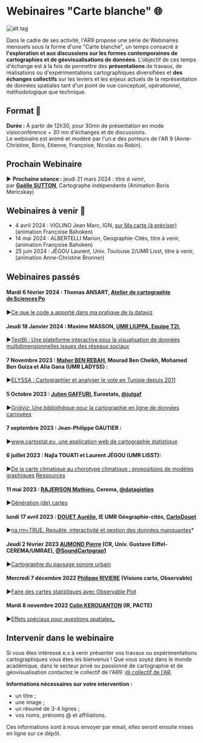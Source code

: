 # Webinaires "Carte blanche" :globe_with_meridians:

![alt tag](https://raw.githubusercontent.com/magisAR9/webinaires/main/webinaire.PNG)

Dans le cadre de ses activité, l'AR9 propose une série de Webinaires mensuels sous la forme d'une "Carte blanche", un temps consacré à **l'exploration et aux discussions sur les formes contemporaines de cartographies et de géovisualisations de données**. L'objectif de ces temps d'échange est à la fois de permettre des **présentations** de travaux, de réalisations ou d'expérimentations cartographiques diversifiées et **des échanges collectifs** sur les leviers et les enjeux actuels de la représentation de données spatiales tant d'un point de vue conceptuel, opérationnel, méthodologique que technique.

## Format :information_desk_person:

**Durée :**
Á partir de 12h30, pour 30mn de présentation en mode visioconférence + 30 mn d'échanges et de discussions. </br>
Le webinaire est animé et modéré par l'un.e des porteurs de l'AR 9 (Anne-Christine, Boris, Etienne, Françoise, Nicolas ou Robin).

## Prochain Webinaire 

:arrow_forward: **Prochaine séance :** jeudi  21 mars 2024 : _titre à venir_, </br> 
par **[Gaëlle SUTTON](https://gaellesuttoncarto.wordpress.com/)**, Cartographe indépendante (Animation Boris Mericskay)

## Webinaires à venir :calendar:
- 4 avril 2024 : VIGLINO Jean Marc, IGN, [sur Ma carte (à préciser)](https://github.com/IGNF-Ma-carte) (animation Françoise Bahoken) </br> 
- 14 mai 2024 : ALBERTELLI Marion, Geographie-Cités, titre à venir, (animation Françoise Bahoken) </br> 
- 25 juin 2024 : JÉGOU Laurent, Univ. Toulouse 2/UMR Lisst, titre à venir, (animation Anne-Christine Bronner) </br> 

## Webinaires passés 

#### Mardi 6 février 2024 : **Thomas ANSART**, [Atelier de cartographie de Sciences Po](https://thomasansart.info/) </br>
:arrow_forward:[Ce que le code a apporté dans ma pratique de la dataviz](https://magisar9.github.io/webinaires/cartogeoviz11-ansart.html)

#### Jeudi 18 Janvier 2024 : **Maxime MASSON**, [UMR LIUPPA, Equipe T2I](https://liuppa.univ-pau.fr/fr/organisation/equipes-de-recherche/equipe-t2i.html), </br>
:arrow_forward:[TextBI : Une plateforme interactive pour la visualisation de données multidimensionnelles issues des réseaux sociaux](https://github.com/magisAR9/webinaires/blob/main/cartogeoviz10-masson.md)

#### 7 Novembre 2023 : **[Maher BEN REBAH](https://www.linkedin.com/in/ben-rebah-maher-37831160/?originalSubdomain=fr), Mourad Ben Cheikh, Mohamed Ben Guiza et Alia Gana** (UMR LADYSS) : 
:arrow_forward:[ELYSSA : Cartographier et analyser le vote en Tunisie depuis 2011](https://github.com/magisAR9/webinaires/blob/main/cartogeoviz9-benrebah.md) </br>

#### 5 Octobre 2023 : **[Julien GAFFURI](https://github.com/jgaffuri)**, Eurostats, [@julgaf](https://twitter.com/julgaf)
:arrow_forward:[Gridviz: Une bibliothèque pour la cartographie en ligne de données carroyées ](https://github.com/magisAR9/webinaires/blob/main/cartogeoviz8-gaffuri.md) </br>

#### 7 septembre 2023 : **Jean-Philippe GAUTIER** : 
:arrow_forward:[www.cartostat.eu, une application web de cartographie statistique](https://github.com/magisAR9/webinaires/blob/main/cartogeoviz7-gautier.md) </br>

#### 6 juillet 2023 : **Najla TOUATI** et **Laurent JÉGOU** (UMR LISST): 
:arrow_forward:[De la carte climatique au chorotype climatique : propositions de modèles graphiques](https://github.com/magisAR9/webinaires/blob/main/cartogeoviz4-touatijegou.md)
[Ressources](https://bbb-prod-rp.unistra.fr/playback/presentation/2.3/99470eae0814dfe5c9cca017ea6e2edc6966dada-1688636333439)

#### 11 mai 2023 : **[RAJERISON Mathieu](https://datagistips.hypotheses.org/author/datagistips)**, Cerema, [@datagistips](https://twitter.com/datagistips) </br> 
:arrow_forward:[Génération (de) cartes](https://github.com/magisAR9/webinaires/blob/main/cartogeoviz6-rajerison.md)

#### lundi 17 avril 2023 : **[DOUET Aurélie](https://geographie-cites.cnrs.fr/membres/aurelie-douet/)**, IE UMR Géographie-cités, [CartoDouet](https://twitter.com/CartoDouet/) </br> 
:arrow_forward:[na.rm=TRUE. Requête, interactivité et gestion des données manquantes](https://github.com/magisAR9/webinaires/blob/main/cartogeoviz5-douet.md)*

#### Jeudi 2 février 2023 [AUMOND Pierre](https://pagespro.univ-gustave-eiffel.fr/pierre-aumond) (CR, Univ. Gustave Eiffel-CEREMA/UMRAE), [@SoundCartograp1](https://twitter.com/SoundCartograp1) <br/> 
:arrow_forward:[Cartographie du paysage sonore urbain](https://github.com/magisAR9/webinaires/blob/main/cartogeoviz3-aumond.md) </br>

#### Mercredi 7 décembre 2022 [Philippe RIVIERE](https://observablehq.com/@fil) (Visions carto, Observable)<br/>
:arrow_forward:[Faire des cartes statistiques avec Observable Plot](https://github.com/magisAR9/webinaires/blob/main/cartogeoviz2-riviere.md)</br>

#### Mardi 8 novembre 2022 [Colin KEROUANTON](https://colinkerouanton.netlify.app/) (IR, PACTE) </br> 
:arrow_forward:[Effets spéciaux pour questions spatiales_](https://github.com/magisAR9/webinaires/blob/main/cartogeoviz1-kerouanton.md)</br>


## Intervenir dans le webinaire
Si vous êtes intéressé.e.s à venir présenter vos travaux ou expérimentations cartographiques vous êtes les bienvenus ! Que vous soyez dans le monde académique, dans le secteur privé ou passionné de cartographie et de géovisualisation contactez le collectif de l'AR9 :[@ collectif de l'AR](mailto:robin.cura@parisgeo.cnrs.fr,francoise.bahoken@univ-eiffel.fr,anne-christine.bronner@misha.fr,etienne.come@univ-eiffel.fr,boris.mericskay@univ-rennes2.fr,nicolas.lambert@cnrs.fr).

**Informations nécessaires sur votre intervention :** </br>
- un titre ;
- une image ;
- un résumé de 3-4 lignes ;
- vos noms, prénoms @ et affiliations.

Ces informations sont à nous envoyer par email, elles seront ensuite mises en ligne sur ce dépôt. 

